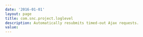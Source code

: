 ```yaml
---
date: '2016-01-01'
layout: page
title: com.snc.project.loglevel
description: Automatically resubmits timed-out Ajax requests.
value:  
---
```

